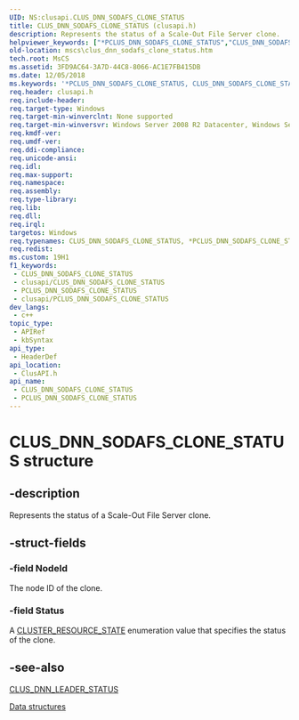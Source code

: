 ```yaml
---
UID: NS:clusapi.CLUS_DNN_SODAFS_CLONE_STATUS
title: CLUS_DNN_SODAFS_CLONE_STATUS (clusapi.h)
description: Represents the status of a Scale-Out File Server clone.
helpviewer_keywords: ["*PCLUS_DNN_SODAFS_CLONE_STATUS","CLUS_DNN_SODAFS_CLONE_STATUS","CLUS_DNN_SODAFS_CLONE_STATUS structure [Failover Cluster]","PCLUS_DNN_SODAFS_CLONE_STATUS","PCLUS_DNN_SODAFS_CLONE_STATUS structure pointer [Failover Cluster]","clusapi/CLUS_DNN_SODAFS_CLONE_STATUS","clusapi/PCLUS_DNN_SODAFS_CLONE_STATUS","mscs.clus_dnn_sodafs_clone_status"]
old-location: mscs\clus_dnn_sodafs_clone_status.htm
tech.root: MsCS
ms.assetid: 3FD9AC64-3A7D-44C8-8066-AC1E7FB415DB
ms.date: 12/05/2018
ms.keywords: '*PCLUS_DNN_SODAFS_CLONE_STATUS, CLUS_DNN_SODAFS_CLONE_STATUS, CLUS_DNN_SODAFS_CLONE_STATUS structure [Failover Cluster], PCLUS_DNN_SODAFS_CLONE_STATUS, PCLUS_DNN_SODAFS_CLONE_STATUS structure pointer [Failover Cluster], clusapi/CLUS_DNN_SODAFS_CLONE_STATUS, clusapi/PCLUS_DNN_SODAFS_CLONE_STATUS, mscs.clus_dnn_sodafs_clone_status'
req.header: clusapi.h
req.include-header: 
req.target-type: Windows
req.target-min-winverclnt: None supported
req.target-min-winversvr: Windows Server 2008 R2 Datacenter, Windows Server 2008 R2 Enterprise
req.kmdf-ver: 
req.umdf-ver: 
req.ddi-compliance: 
req.unicode-ansi: 
req.idl: 
req.max-support: 
req.namespace: 
req.assembly: 
req.type-library: 
req.lib: 
req.dll: 
req.irql: 
targetos: Windows
req.typenames: CLUS_DNN_SODAFS_CLONE_STATUS, *PCLUS_DNN_SODAFS_CLONE_STATUS
req.redist: 
ms.custom: 19H1
f1_keywords:
 - CLUS_DNN_SODAFS_CLONE_STATUS
 - clusapi/CLUS_DNN_SODAFS_CLONE_STATUS
 - PCLUS_DNN_SODAFS_CLONE_STATUS
 - clusapi/PCLUS_DNN_SODAFS_CLONE_STATUS
dev_langs:
 - c++
topic_type:
 - APIRef
 - kbSyntax
api_type:
 - HeaderDef
api_location:
 - ClusAPI.h
api_name:
 - CLUS_DNN_SODAFS_CLONE_STATUS
 - PCLUS_DNN_SODAFS_CLONE_STATUS
---
```


# CLUS_DNN_SODAFS_CLONE_STATUS structure


## -description

Represents the status of a Scale-Out File Server clone.

## -struct-fields

### -field NodeId

The node ID of the clone.

### -field Status

A <a href="/previous-versions/windows/desktop/api/clusapi/ne-clusapi-cluster_resource_state">CLUSTER_RESOURCE_STATE</a> enumeration value that specifies the status of the clone.

## -see-also

<a href="/previous-versions/windows/desktop/api/clusapi/ns-clusapi-clus_dnn_leader_status">CLUS_DNN_LEADER_STATUS</a>



<a href="/previous-versions/windows/desktop/mscs/data-structures">Data structures</a>

